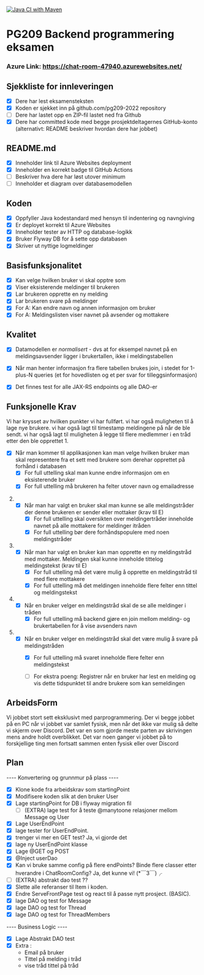 [![Java CI with Maven](https://github.com/kristiania-pgr209-2022/pg209exam-Fargekritt/actions/workflows/maven.yml/badge.svg)](https://github.com/kristiania-pgr209-2022/pg209exam-Fargekritt/actions/workflows/maven.yml)
# PG209 Backend programmering eksamen
### Azure Link: https://chat-room-47940.azurewebsites.net/

## Sjekkliste for innleveringen

* [x] Dere har lest eksamensteksten
* [x] Koden er sjekket inn på github.com/pg209-2022 repository
* [ ] Dere har lastet opp en ZIP-fil lastet ned fra Github
* [x] Dere har committed kode med begge prosjektdeltagernes GitHub-konto (alternativt: README beskriver hvordan dere har jobbet)

## README.md

* [x] Inneholder link til Azure Websites deployment
* [x] Inneholder en korrekt badge til GitHub Actions
* [ ] Beskriver hva dere har løst utover minimum
* [ ] Inneholder et diagram over databasemodellen

## Koden

* [x] Oppfyller Java kodestandard med hensyn til indentering og navngiving
* [x] Er deployet korrekt til Azure Websites
* [x] Inneholder tester av HTTP og database-logikk
* [x] Bruker Flyway DB for å sette opp databasen
* [x] Skriver ut nyttige logmeldinger

## Basisfunksjonalitet

* [x] Kan velge hvilken bruker vi skal opptre som
* [x] Viser eksisterende meldinger til brukeren
* [x] Lar brukeren opprette en ny melding
* [x] Lar brukeren svare på meldinger
* [x] For A: Kan endre navn og annen informasjon om bruker
* [x] For A: Meldingslisten viser navnet på avsender og mottakere

## Kvalitet

* [x] Datamodellen er *normalisert* - dvs at for eksempel navnet på en meldingsavsender ligger i brukertallen, ikke i meldingstabellen
* [x] Når man henter informasjon fra flere tabellen brukes join, i stedet for 1-plus-N queries (et for hovedlisten og et per svar for tilleggsinformasjon)
* [x] Det finnes test for alle JAX-RS endpoints og alle DAO-er


## Funksjonelle Krav
Vi har krysset av hvilken punkter vi har fullført. 
vi har også muligheten til å lage nye brukere.
vi har også lagt til timestamp meldingene på når de ble sendt.
vi har også lagt til muligheten å legge til flere medlemmer i en tråd etter den ble opprettet
1.
   * [x] Når man kommer til applikasjonen kan man velge hvilken bruker man skal representere fra et sett med brukere som derehar opprettet på forhånd i databasen
      * [x] For full uttelling skal man kunne endre informasjon om en eksisterende bruker
      * [x] For full uttelling må brukeren ha felter utover navn og emailadresse
2.
   * [x] Når man har valgt en bruker skal man kunne se alle meldingstråder der denne brukeren er sender eller mottaker (krav til E)
     * [x] For full uttelling skal oversikten over meldingertråder inneholde navnet på alle mottakere for meldinger itråden
     * [x] For full uttelling bør dere forhåndspopulere med noen meldingstråder
3.
   * [x] Når man har valgt en bruker kan man opprette en ny meldingstråd med mottaker. Meldingen skal kunne inneholde tittelog meldingstekst (krav til E)
     * [x] For full uttelling må det være mulig å opprette en meldingstråd til med flere mottakere
     * [x] For full uttelling må det meldingen inneholde flere felter enn tittel og meldingstekst
4.
   * [x] Når en bruker velger en meldingstråd skal de se alle meldinger i tråden
     * [x] For full uttelling må backend gjøre en join mellom melding- og brukertabellen for å vise avsenders navn
5.
   * [x] Når en bruker velger en meldingstråd skal det være mulig å svare på meldingstråden
     * [x] For full uttelling må svaret inneholde flere felter enn meldingstekst
     * [ ] For ekstra poeng: Registrer når en bruker har lest en melding og vis dette tidspunktet til andre brukere som kan semeldingen


## ArbeidsForm
Vi jobbet stort sett eksklusivt med parprogrammering. 
Der vi begge jobbet på en PC når vi jobbet var samlet fysisk, 
men når det ikke var mulig så delte vi skjerm over Discord. 
Det var en som gjorde meste parten av skrivingen mens andre holdt overblikket. 
Det var noen ganger vi jobbet på to forskjellige ting men fortsatt sammen enten fysisk eller over Discord


## Plan
---- Konvertering og grunnmur på plass ----
* [x] Klone kode fra arbeidskrav som startingPoint
* [x] Modifisere koden slik at den bruker User
* [x] Lage startingPoint for DB i flyway migration fil
  * [ ] (EXTRA) lage test for å teste @manytoone relasjoner mellom Message og User
* [x] Lage UserEndPoint 
 * [x] lage tester for UserEndPoint.
  * [x] trenger vi mer en GET test? Ja, vi gjorde det 
 * [x] lage ny UserEndPoint klasse 
 * [x] Lage @GET og POST
 * [x] @Inject userDao 
  * [x] Kan vi bruke samme config på flere endPoints? Binde flere classer etter hverandre i ChatRoomConfig? Ja, det kunne vi! (*￣3￣)╭
* [ ] (EXTRA) abstrakt dao test ??
* [x] Slette alle referanser til Item i koden.
* [x] Endre ServeFrontPage test og react til å passe nytt prosject. (BASIC).
* [x] lage DAO og test for Message
* [x] lage DAO og test for Thread 
* [x] lage DAO og test for ThreadMembers

---- Business Logic ----

* [x] Lage Abstrakt DAO test
* [x] Extra :
  * Email på bruker
  * Tittel på melding i tråd 
  * vise tråd tittel på tråd
